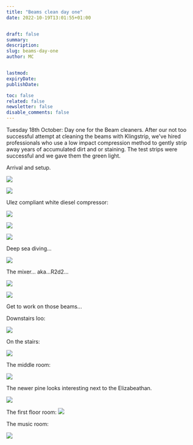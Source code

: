 ```yaml
---
title: "Beams clean day one"
date: 2022-10-19T13:01:55+01:00


draft: false
summary:
description:
slug: beams-day-one
author: MC


lastmod:
expiryDate:
publishDate:

toc: false
related: false
newsletter: false
disable_comments: false
---
```

Tuesday 18th October: Day one for the Beam cleaners. After our not too successful attempt at cleaning the beams with Klingstrip, we've hired professionals who use a low impact compression method to gently strip away years of accumulated dirt and or staining. The test strips were successful and we gave them the green light.

Arrival and setup.

![](/images/9526.jpeg)

![](/images/9527.jpeg)

Ulez compliant white diesel compressor:

![](/images/9528.jpeg)

![](/images/9529.jpeg)

![](/images/9530.jpeg)


Deep sea diving...

![](/images/9532.jpeg)

The mixer... aka...R2d2...

![](/images/9533.jpeg)

![](/images/9534.jpeg)

Get to work on those beams...

Downstairs loo:

![](/images/9535.jpeg)

On the stairs:

![](/images/9536.jpeg)

The middle room:

![](/images/9538.jpeg)

The newer pine looks interesting next to the Elizabeathan.

![](/images/9540.jpeg)

The first floor room:
![](/images/9541.jpeg)


The music room:

![](/images/9539.jpeg)


